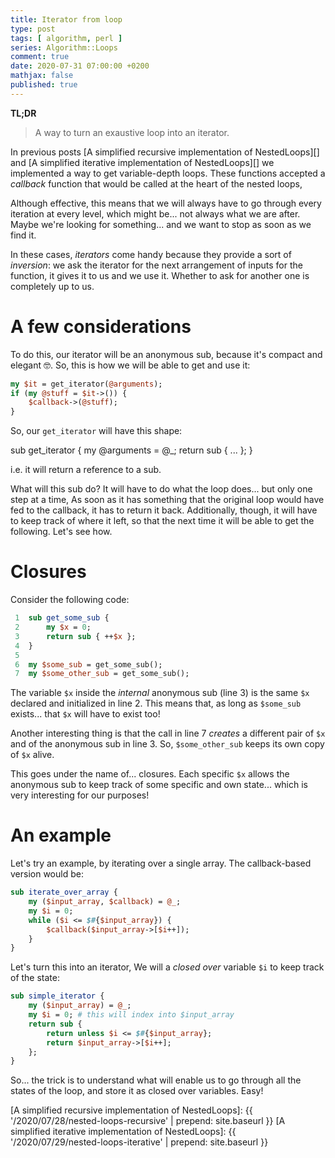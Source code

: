 ```yaml
---
title: Iterator from loop
type: post
tags: [ algorithm, perl ]
series: Algorithm::Loops
comment: true
date: 2020-07-31 07:00:00 +0200
mathjax: false
published: true
---
```


**TL;DR**

> A way to turn an exaustive loop into an iterator.

In previous posts [A simplified recursive implementation of NestedLoops][] and 
[A simplified iterative implementation of NestedLoops][] we implemented
a way to get variable-depth loops. These functions accepted a *callback*
function that would be called at the heart of the nested loops,

Although effective, this means that we will always have to go through
every iteration at every level, which might be... not always what we are
after. Maybe we're looking for something... and we want to stop as soon
as we find it.

In these cases, *iterators* come handy because they provide a sort of
*inversion*: we ask the iterator for the next arrangement of inputs for
the function, it gives it to us and we use it. Whether to ask for
another one is completely up to us.

# A few considerations

To do this, our iterator will be an anonymous sub, because it's compact
and elegant 🤓. So, this is how we will be able to get and use it:

```perl
my $it = get_iterator(@arguments);
if (my @stuff = $it->()) {
    $callback->(@stuff);
}
```

So, our `get_iterator` will have this shape:

sub get_iterator {
    my @arguments = @_;
    return sub { ... };
}

i.e. it will return a reference to a sub.

What will this sub do? It will have to do what the loop does... but only
one step at a time, As soon as it has something that the original loop
would have fed to the callback, it has to return it back. Additionally,
though, it will have to keep track of where it left, so that the next
time it will be able to get the following. Let's see how.

# Closures

Consider the following code:

```perl
 1  sub get_some_sub {
 2      my $x = 0;
 3      return sub { ++$x };
 4  }
 5
 6  my $some_sub = get_some_sub();
 7  my $some_other_sub = get_some_sub();
```

The variable `$x` inside the *internal* anonymous sub (line 3) is the
same `$x` declared and initialized in line 2. This means that, as long
as `$some_sub` exists... that `$x` will have to exist too!

Another interesting thing is that the call in line 7 *creates* a
different pair of `$x` and of the anonymous sub in line 3. So,
`$some_other_sub` keeps its own copy of `$x` alive.

This goes under the name of... closures. Each specific `$x` allows the
anonymous sub to keep track of some specific and own state... which is
very interesting for our purposes!

# An example

Let's try an example, by iterating over a single array. The
callback-based version would be:

```perl
sub iterate_over_array {
    my ($input_array, $callback) = @_;
    my $i = 0;
    while ($i <= $#{$input_array}) {
        $callback($input_array->[$i++]);
    }
}
```

Let's turn this into an iterator, We will a *closed over* variable `$i`
to keep track of the state:

```perl
sub simple_iterator {
    my ($input_array) = @_;
    my $i = 0; # this will index into $input_array
    return sub {
        return unless $i <= $#{$input_array};
        return $input_array->[$i++];
    };
}
```
So... the trick is to understand what will enable us to go through all
the states of the loop, and store it as closed over variables. Easy!

[A simplified recursive implementation of NestedLoops]: {{ '/2020/07/28/nested-loops-recursive' | prepend: site.baseurl }}
[A simplified iterative implementation of NestedLoops]: {{ '/2020/07/29/nested-loops-iterative' | prepend: site.baseurl }}
